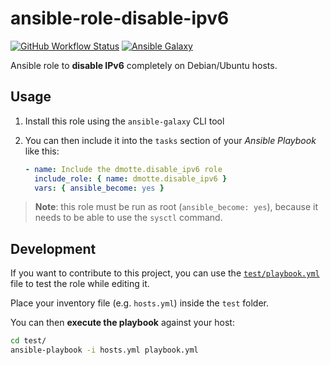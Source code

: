 # ansible-role-disable-ipv6

[![GitHub Workflow Status](https://img.shields.io/github/workflow/status/dmotte/ansible-role-disable-ipv6/release?logo=github&style=flat-square)](https://github.com/dmotte/ansible-role-disable-ipv6/actions)
[![Ansible Galaxy](https://img.shields.io/badge/galaxy-dmotte.disable__ipv6-blueviolet?logo=ansible&style=flat-square)](https://galaxy.ansible.com/dmotte/disable_ipv6)

Ansible role to **disable IPv6** completely on Debian/Ubuntu hosts.

## Usage

1. Install this role using the `ansible-galaxy` CLI tool
2. You can then include it into the `tasks` section of your _Ansible Playbook_ like this:

   ```yaml
   - name: Include the dmotte.disable_ipv6 role
     include_role: { name: dmotte.disable_ipv6 }
     vars: { ansible_become: yes }
   ```

> **Note**: this role must be run as root (`ansible_become: yes`), because it needs to be able to use the `sysctl` command.

## Development

If you want to contribute to this project, you can use the [`test/playbook.yml`](test/playbook.yml) file to test the role while editing it.

Place your inventory file (e.g. `hosts.yml`) inside the `test` folder.

You can then **execute the playbook** against your host:

```bash
cd test/
ansible-playbook -i hosts.yml playbook.yml
```

